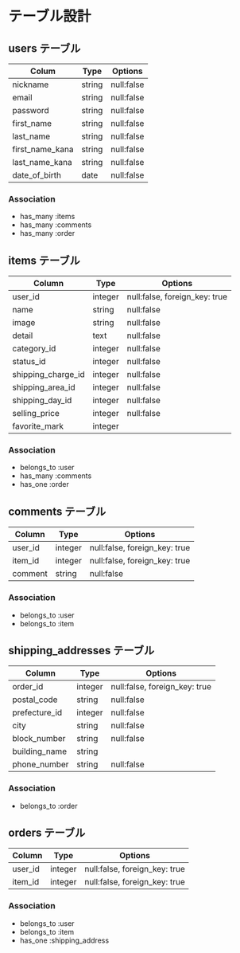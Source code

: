 # テーブル設計

## users テーブル

| Colum           | Type   | Options    |
| --------------- | ------ | ---------- |
| nickname        | string | null:false |
| email           | string | null:false |
| password        | string | null:false |
| first_name      | string | null:false |
| last_name       | string | null:false |
| first_name_kana | string | null:false |
| last_name_kana  | string | null:false |
| date_of_birth   | date   | null:false |

### Association

- has_many :items
- has_many :comments
- has_many :order

## items テーブル

| Column              | Type    | Options                       |
| ------------------- | ------- | ----------------------------- |
| user_id             | integer | null:false, foreign_key: true |
| name                | string  | null:false                    |
| image               | string  | null:false                    |
| detail              | text    | null:false                    |
| category_id         | integer | null:false                    |
| status_id           | integer | null:false                    |
| shipping_charge_id  | integer | null:false                    |
| shipping_area_id    | integer | null:false                    |
| shipping_day_id     | integer | null:false                    |
| selling_price       | integer | null:false                    |
| favorite_mark       | integer |                               |

### Association

- belongs_to :user
- has_many :comments
- has_one :order

## comments テーブル

| Column  | Type    | Options                       |
| ------- | ------- | ----------------------------- |
| user_id | integer | null:false, foreign_key: true | 
| item_id | integer | null:false, foreign_key: true |
| comment | string  | null:false                    |

### Association

- belongs_to :user
- belongs_to :item

## shipping_addresses テーブル

| Column        | Type    | Options                       |
| ------------- | ------- | ----------------------------- |
| order_id      | integer | null:false, foreign_key: true |
| postal_code   | string  | null:false                    |
| prefecture_id | integer | null:false                    |
| city          | string  | null:false                    |
| block_number  | string  | null:false                    |
| building_name | string  |                               |
| phone_number  | string  | null:false                    |

### Association

- belongs_to :order

## orders テーブル

| Column  | Type    | Options                       |
| ------- | ------- | ----------------------------- |
| user_id | integer | null:false, foreign_key: true |
| item_id | integer | null:false, foreign_key: true |

### Association

- belongs_to :user
- belongs_to :item
- has_one :shipping_address
